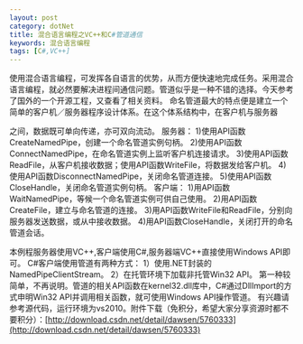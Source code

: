 ```yaml
---
layout: post
category: dotNet
title: 混合语言编程之VC++和C#管道通信
keywords: 混合语言编程
tags: [C#,VC++]
---
```


使用混合语言编程，可发挥各自语言的优势，从而方便快速地完成任务。采用混合语言编程，就必然要解决进程间通信问题。管道似乎是一种不错的选择。今天参考了国外的一个开源工程，又查看了相关资料。
命名管道最大的特点便是建立一个简单的客户机／服务器程序设计体系。在这个体系结构中，在客户机与服务器

<!--more-->

之间，数据既可单向传递，亦可双向流动。
服务器：
1)使用API函数CreateNamedPipe，创建一个命名管道实例句柄。
2)使用API函数ConnectNamedPipe，在命名管道实例上监听客户机连接请求。
3)使用API函数ReadFile，从客户机接收数据；使用API函数WriteFile，将数据发给客户机。
4)使用API函数DisconnectNamedPipe，关闭命名管道连接。
5)使用API函数CloseHandle，关闭命名管道实例句柄。 
客户端：
1)用API函数WaitNamedPipe，等候一个命名管道实例可供自己使用。
2)用API函数CreateFile，建立与命名管道的连接。
3)用API函数WriteFile和ReadFile，分别向服务器发送数据，或从中接收数据。
4)用API函数CloseHandle，关闭打开的命名管道会话。

本例程服务器使用VC++,客户端使用C#,服务器端VC++直接使用Windows API即可。
C#客户端使用管道有两种方式：
1）使用.NET封装的NamedPipeClientStream。
2）在托管环境下加载非托管Win32 API。
第一种较简单，不再说明。管道的相关API函数在kernel32.dll库中，C#通过DllImport的方式申明Win32 API并调用相关函数，就可使用Windows API操作管道。 
有兴趣请参考源代码，运行环境为vs2010。附件下载（免积分，希望大家分享资源时都不要积分）：[http://download.csdn.net/detail/dawsen/5760333](http://download.csdn.net/detail/dawsen/5760333)